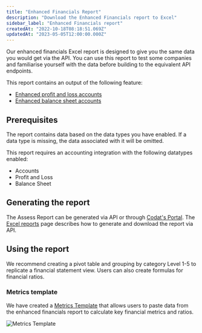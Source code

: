 ```yaml
---
title: "Enhanced Financials Report"
description: "Download the Enhanced Financials report to Excel"
sidebar_label: "Enhanced Financials report"
createdAt: "2022-10-18T08:18:51.069Z"
updatedAt: "2023-05-05T12:00:00.000Z"
---
```


Our enhanced financials Excel report is designed to give you the same data you would get via the API.  You can use this report to test some companies and familiarise yourself with the data before building to the equivalent API endpoints.

This report contains an output of the following feature:

- [Enhanced profit and loss accounts](/assess/enhanced-financials/profit-and-loss-accounts)
- [Enhanced balance sheet accounts](/assess/enhanced-financials/balance-sheet-accounts)

## Prerequisites

The report contains data based on the data types you have enabled. If a data type is missing, the data associated with it will be omitted.

This report requires an accounting integration with the following datatypes enabled:

- Accounts
- Profit and Loss
- Balance Sheet

## Generating the report

The Assess Report can be generated via API or through [Codat's Portal](/assess/portal/overview#reports).  The [Excel reports](/assess/excel/overview) page describes how to generate and download the report via API.

## Using the report

We recommend creating a pivot table and grouping by category Level 1-5 to replicate a financial statement view.  Users can also create formulas for financial ratios.

### Metrics template

We have created a [Metrics Template](/documents/assess-metrics.xlsx) that allows users to paste data from the enhanced financials report to calculate key financial metrics and ratios.

![Metrics Template](/img/assess/metrics-template.png)
